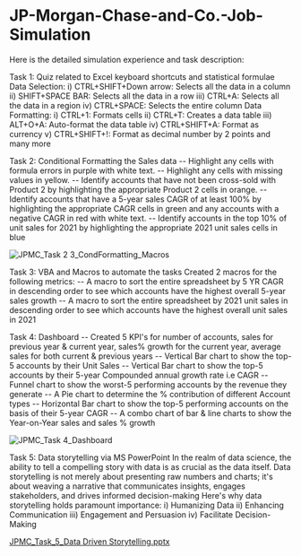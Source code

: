 # JP-Morgan-Chase-and-Co.-Job-Simulation

Here is the detailed simulation experience and task description:

Task 1: Quiz related to Excel keyboard shortcuts and statistical formulae
Data Selection: 
i) CTRL+SHIFT+Down arrow: Selects all the data in a column
ii) SHIFT+SPACE BAR: Selects all the data in a row
iii) CTRL+A: Selects all the data in a region
iv) CTRL+SPACE: Selects the entire column
Data Formatting:
i) CTRL+1: Formats cells
ii) CTRL+T: Creates a data table
iii) ALT+O+A: Auto-format the data table
iv) CTRL+SHIFT+A: Format as currency
v) CTRL+SHIFT+!: Format as decimal number by 2 points  and many more

Task 2: Conditional Formatting the Sales data
-- Highlight any cells with formula errors in purple with white text.
-- Highlight any cells with missing values in yellow.
-- Identify accounts that have not been cross-sold with Product 2 by highlighting the appropriate Product 2 cells in orange.
-- Identify accounts that have a 5-year sales CAGR of at least 100% by highlighting the appropriate CAGR cells in green and any accounts with a negative CAGR in red with white text.
-- Identify accounts in the top 10% of unit sales for 2021 by highlighting the appropriate 2021 unit sales cells in blue

![JPMC_Task 2   3_CondFormatting_Macros](https://github.com/JoysonPrince/JP-Morgan-Chase-and-Co.-Job-Simulation/assets/137388224/a94f8239-b1e5-4227-8ec8-6faa1849da24)

Task 3: VBA and Macros to automate the tasks
Created 2 macros for the following metrics:
-- A macro to sort the entire spreadsheet by 5 YR CAGR in descending order to see which accounts have the highest overall 5-year sales growth
-- A macro to sort the entire spreadsheet by 2021 unit sales in descending order to see which accounts have the highest overall unit sales in 2021

Task 4: Dashboard
-- Created 5 KPI's for number of accounts, sales for previous year & current year, sales% growth for the current year, average sales for both current & previous years
-- Vertical Bar chart to show the top-5 accounts by their Unit Sales
-- Vertical Bar chart to show the top-5 accounts by their 5-year Compounded annual growth rate i.e CAGR
-- Funnel chart to show the worst-5 performing accounts by the revenue they generate
-- A Pie chart to determine the % contribution of different Account types
-- Horizontal Bar chart to show the top-5 performing accounts on the basis of their 5-year CAGR
-- A combo chart of bar & line charts to show the Year-on-Year sales and sales % growth

![JPMC_Task 4_Dashboard](https://github.com/JoysonPrince/JP-Morgan-Chase-and-Co.-Job-Simulation/assets/137388224/cbf4a6f2-6609-45ef-a3f2-b4a204d8e02a)

Task 5: Data storytelling via MS PowerPoint
In the realm of data science, the ability to tell a compelling story with data is as crucial as the data itself. Data storytelling is not merely about presenting raw numbers and charts; it's about weaving a narrative that communicates insights, engages stakeholders, and drives informed decision-making
Here's why data storytelling holds paramount importance:
i) Humanizing Data
ii) Enhancing Communication
iii) Engagement and Persuasion
iv) Facilitate Decision-Making

[JPMC_Task_5_Data Driven Storytelling.pptx](https://github.com/JoysonPrince/JP-Morgan-Chase-and-Co.-Job-Simulation/files/13899366/JPMC_Task_5_Data.Driven.Storytelling.pptx)
